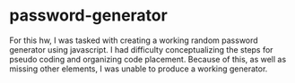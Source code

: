 # password-generator

For this hw, I was tasked with creating a working random password generator using javascript. I had difficulty conceptualizing the steps for pseudo coding and organizing code placement. Because of this, as well as missing other elements, I was unable to produce a working generator. 